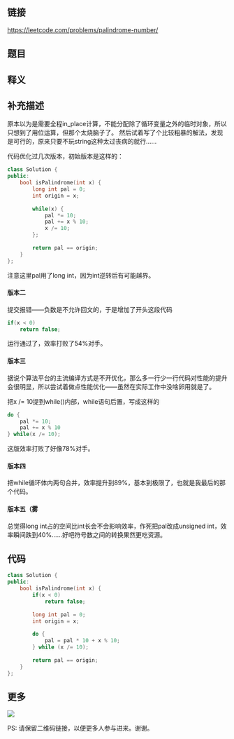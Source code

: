 ## 链接

https://leetcode.com/problems/palindrome-number/

## 题目

## 释义

## 补充描述

原本以为是需要全程in_place计算，不能分配除了循环变量之外的临时对象，所以只想到了用位运算，但那个太烧脑子了。
然后试着写了个比较粗暴的解法，发现是可行的，原来只要不玩string这种太过丧病的就行……



代码优化过几次版本，初始版本是这样的：

```c++
class Solution {
public:
    bool isPalindrome(int x) {
        long int pal = 0;
        int origin = x;
        
        while(x) {
            pal *= 10;
            pal += x % 10;
            x /= 10;
        };
        
        return pal == origin;
    }
};
```

注意这里pal用了long int，因为int逆转后有可能越界。

#### 版本二

提交报错——负数是不允许回文的，于是增加了开头这段代码

```c++
if(x < 0)
    return false;
```

运行通过了，效率打败了54%对手。

#### 版本三

据说个算法平台的主流编译方式是不开优化，那么多一行少一行代码对性能的提升会很明显，所以尝试着做点性能优化——虽然在实际工作中没啥卵用就是了。

把x /= 10提到while()内部，while语句后置，写成这样的

```c++
do {
    pal *= 10;
    pal += x % 10
} while(x /= 10);
```

这版效率打败了好像78%对手。

#### 版本四

把while循环体内两句合并，效率提升到89%，基本到极限了，也就是我最后的那个代码。

#### 版本五（雾

总觉得long int占的空间比int长会不会影响效率，作死把pal改成unsigned int，效率瞬间跌到40%……好吧符号数之间的转换果然更吃资源。

## 代码

```c++
class Solution {
public:
    bool isPalindrome(int x) {
        if(x < 0)
            return false;
            
        long int pal = 0;
        int origin = x;
        
        do {
            pal = pal * 10 + x % 10;
        } while (x /= 10);
        
        return pal == origin;
    }
};
```

## 更多

![](https://github.com/githubwoniu/learnprogram/blob/master/image/erweima.png)

PS: 请保留二维码链接，以便更多人参与进来。谢谢。
